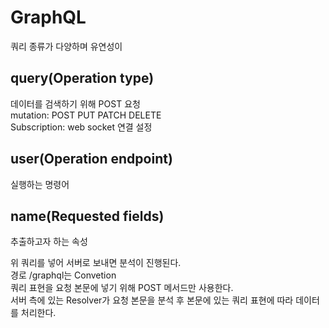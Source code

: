 # GraphQL
쿼리 종류가 다양하며 유연성이
  
## query(Operation type)
데이터를 검색하기 위해 POST 요청  
mutation: POST PUT PATCH DELETE  
Subscription: web socket 연결 설정

## user(Operation endpoint)  
실행하는 명령어

## name(Requested fields)
추출하고자 하는 속성  
  
위 쿼리를 넣어 서버로 보내면 분석이 진행된다.  
경로 /graphql는 Convetion  
쿼리 표현을 요청 본문에 넣기 위해 POST 메서드만 사용한다.  
서버 측에 있는 Resolver가 요청 본문을 분석 후 본문에 있는 쿼리 표현에 따라 데이터를 처리한다.

